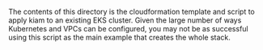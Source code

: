 The contents of this directory is the cloudformation template and script to apply kiam to an existing
EKS cluster. Given the large number of ways Kubernetes and VPCs can be configured, you may not be as
successful using this script as the main example that creates the whole stack.
